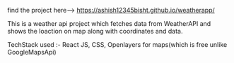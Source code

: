 find the project here-->
https://ashish12345bisht.github.io/weatherapp/

This is a weather api project which fetches data from WeatherAPI and shows the loaction on map along with coordinates and data.

TechStack used :- React JS, CSS, Openlayers for maps(which is free unlike GoogleMapsApi)
